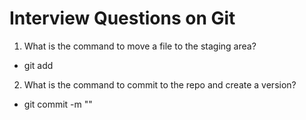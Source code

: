 # Interview Questions on Git

1. What is the command to move a file to the staging area?

- git add <file-name>

2. What is the command to commit to the repo and create a 
version?

- git commit -m "<message>"
